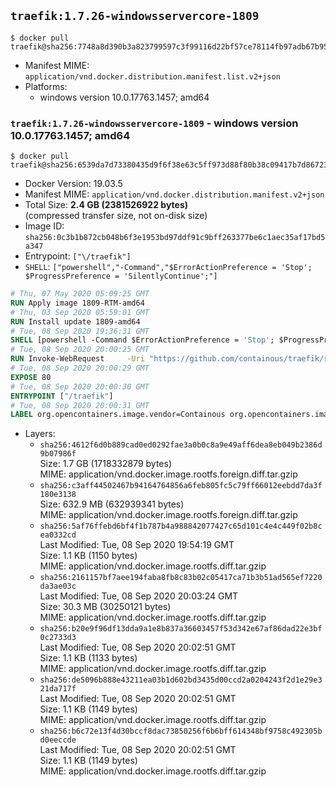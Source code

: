 ## `traefik:1.7.26-windowsservercore-1809`

```console
$ docker pull traefik@sha256:7748a8d390b3a823799597c3f99116d22bf57ce78114fb97adb67b959ea91b95
```

-	Manifest MIME: `application/vnd.docker.distribution.manifest.list.v2+json`
-	Platforms:
	-	windows version 10.0.17763.1457; amd64

### `traefik:1.7.26-windowsservercore-1809` - windows version 10.0.17763.1457; amd64

```console
$ docker pull traefik@sha256:6539da7d73380435d9f6f38e63c5ff973d88f80b38c09417b7d86723e44a7bbb
```

-	Docker Version: 19.03.5
-	Manifest MIME: `application/vnd.docker.distribution.manifest.v2+json`
-	Total Size: **2.4 GB (2381526922 bytes)**  
	(compressed transfer size, not on-disk size)
-	Image ID: `sha256:0c3b1b872cb048b6f3e1953bd97ddf91c9bff263377be6c1aec35af17bd5a347`
-	Entrypoint: `["\/traefik"]`
-	`SHELL`: `["powershell","-Command","$ErrorActionPreference = 'Stop'; $ProgressPreference = 'SilentlyContinue';"]`

```dockerfile
# Thu, 07 May 2020 05:09:25 GMT
RUN Apply image 1809-RTM-amd64
# Thu, 03 Sep 2020 05:59:01 GMT
RUN Install update 1809-amd64
# Tue, 08 Sep 2020 19:36:31 GMT
SHELL [powershell -Command $ErrorActionPreference = 'Stop'; $ProgressPreference = 'SilentlyContinue';]
# Tue, 08 Sep 2020 20:00:25 GMT
RUN Invoke-WebRequest     -Uri "https://github.com/containous/traefik/releases/download/v1.7.26/traefik_windows-amd64.exe"     -OutFile "/traefik.exe"
# Tue, 08 Sep 2020 20:00:29 GMT
EXPOSE 80
# Tue, 08 Sep 2020 20:00:30 GMT
ENTRYPOINT ["/traefik"]
# Tue, 08 Sep 2020 20:00:31 GMT
LABEL org.opencontainers.image.vendor=Containous org.opencontainers.image.url=https://traefik.io org.opencontainers.image.title=Traefik org.opencontainers.image.description=A modern reverse-proxy org.opencontainers.image.version=v1.7.26 org.opencontainers.image.documentation=https://docs.traefik.io
```

-	Layers:
	-	`sha256:4612f6d0b889cad0ed0292fae3a0b0c8a9e49aff6dea8eb049b2386d9b07986f`  
		Size: 1.7 GB (1718332879 bytes)  
		MIME: application/vnd.docker.image.rootfs.foreign.diff.tar.gzip
	-	`sha256:c3aff44502467b94164764856a6feb805fc5c79ff66012eebdd7da3f180e3138`  
		Size: 632.9 MB (632939341 bytes)  
		MIME: application/vnd.docker.image.rootfs.foreign.diff.tar.gzip
	-	`sha256:5af76ffebd6bf4f1b787b4a988842077427c65d101c4e4c449f02b8cea0332cd`  
		Last Modified: Tue, 08 Sep 2020 19:54:19 GMT  
		Size: 1.1 KB (1150 bytes)  
		MIME: application/vnd.docker.image.rootfs.diff.tar.gzip
	-	`sha256:2161157bf7aee194faba8fb8c83b02c05417ca71b3b51ad565ef7220da3ae03c`  
		Last Modified: Tue, 08 Sep 2020 20:03:24 GMT  
		Size: 30.3 MB (30250121 bytes)  
		MIME: application/vnd.docker.image.rootfs.diff.tar.gzip
	-	`sha256:b20e9f96df13dda9a1e8b837a36603457f53d342e67af86dad22e3bf0c2733d3`  
		Last Modified: Tue, 08 Sep 2020 20:02:51 GMT  
		Size: 1.1 KB (1133 bytes)  
		MIME: application/vnd.docker.image.rootfs.diff.tar.gzip
	-	`sha256:de5096b888e43211ea03b1d602bd3435d00ccd2a0204243f2d1e29e321da717f`  
		Last Modified: Tue, 08 Sep 2020 20:02:51 GMT  
		Size: 1.1 KB (1149 bytes)  
		MIME: application/vnd.docker.image.rootfs.diff.tar.gzip
	-	`sha256:b6c72e13f4d30bccf8dac73850256f6b6bff614348bf9758c492305bd0eeccde`  
		Last Modified: Tue, 08 Sep 2020 20:02:51 GMT  
		Size: 1.1 KB (1149 bytes)  
		MIME: application/vnd.docker.image.rootfs.diff.tar.gzip
